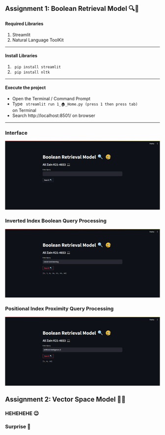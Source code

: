 ## Assignment 1: Boolean Retrieval Model 🔍🧐

#### Required Libraries 
  1. Streamlit
  2. Natural Language ToolKit

<hr>

#### Install Libraries
1. <code> pip install streamlit </code>
2. <code> pip install nltk </code>

<hr>

#### Execute the project
- Open the Terminal / Command Prompt
- Type <code> streamlit run 1_🏠_Home.py (press 1 then press tab) </code> on Terminal
- Search http://localhost:8501/ on browser
  
<hr>

### Interface

<img src="./Images/BRM_main.png">

### Inverted Index Boolean Query Processing

<img src="./Images//BRM_InvertedIndex.png">

### Positional Index Proximity Query Processing

<img src="./Images//BRM_PositionalIndex.png">


## Assignment 2: Vector Space Model 🚀📡

### HEHEHEHE 😉 

### Surprise 🎁
